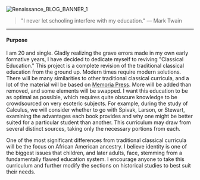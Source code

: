 ![Renaissance_BLOG_BANNER_1](https://github.com/user-attachments/assets/d5977c00-4058-4f3e-99a6-4d7cd97b7041)
> "I never let schooling interfere with my education."
> — Mark Twain
___
#### Purpose
I am 20 and single. Gladly realizing the grave errors made in my own early formative years, I have decided to dedicate myself to reviving "Classical Education." This project is a complete revision of the traditional classical education from the ground up. Modern times require modern solutions. There will be many similarities to other traditional classical curricula, and a lot of the material will be based on [Memoria Press](https://www.memoriapress.com/). More will be added than removed, and some elements will be swapped. I want this education to be as optimal as possible, which requires quite obscure knowledge to be crowdsourced on very esoteric subjects. For example, during the study of Calculus, we will consider whether to go with Spivak, Larson, or Stewart, examining the advantages each book provides and why one might be better suited for a particular student than another. This curriculum may draw from several distinct sources, taking only the necessary portions from each.

One of the most significant differences from traditional classical curricula will be the focus on African American ancestry. I believe identity is one of the biggest issues that children, and later adults, face, stemming from a fundamentally flawed education system. I encourage anyone to take this curriculum and further modify the sections on historical studies to best suit their needs.
